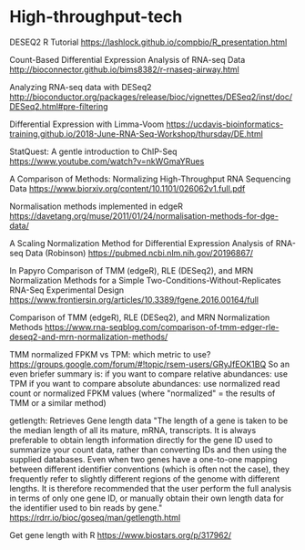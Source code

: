 # High-throughput-tech

DESEQ2 R Tutorial
https://lashlock.github.io/compbio/R_presentation.html

Count-Based Differential Expression Analysis of RNA-seq Data
http://bioconnector.github.io/bims8382/r-rnaseq-airway.html

Analyzing RNA-seq data with DESeq2
http://bioconductor.org/packages/release/bioc/vignettes/DESeq2/inst/doc/DESeq2.html#pre-filtering

Differential Expression with Limma-Voom
https://ucdavis-bioinformatics-training.github.io/2018-June-RNA-Seq-Workshop/thursday/DE.html

StatQuest: A gentle introduction to ChIP-Seq
https://www.youtube.com/watch?v=nkWGmaYRues

A Comparison of Methods: Normalizing High-Throughput RNA Sequencing Data 
https://www.biorxiv.org/content/10.1101/026062v1.full.pdf

Normalisation methods implemented in edgeR
https://davetang.org/muse/2011/01/24/normalisation-methods-for-dge-data/

A Scaling Normalization Method for Differential Expression Analysis of RNA-seq Data (Robinson)
https://pubmed.ncbi.nlm.nih.gov/20196867/

In Papyro Comparison of TMM (edgeR), RLE (DESeq2), and MRN Normalization Methods for a Simple Two-Conditions-Without-Replicates RNA-Seq Experimental Design
https://www.frontiersin.org/articles/10.3389/fgene.2016.00164/full

Comparison of TMM (edgeR), RLE (DESeq2), and MRN Normalization Methods
https://www.rna-seqblog.com/comparison-of-tmm-edger-rle-deseq2-and-mrn-normalization-methods/

TMM normalized FPKM vs TPM: which metric to use?
https://groups.google.com/forum/#!topic/rsem-users/GRyJfEOK1BQ
    So an even briefer summary is:
    if you want to compare relative abundances: use TPM
    if you want to compare absolute abundances: use normalized read count or normalized FPKM values (where "normalized" = the results of     TMM or a similar method)

getlength: Retrieves Gene length data
"The length of a gene is taken to be the median length of all its mature, mRNA, transcripts. It is always preferable to obtain length information directly for the gene ID used to summarize your count data, rather than converting IDs and then using the supplied databases. Even when two genes have a one-to-one mapping between different identifier conventions (which is often not the case), they frequently refer to slightly different regions of the genome with different lengths. It is therefore recommended that the user perform the full analysis in terms of only one gene ID, or manually obtain their own length data for the identifier used to bin reads by gene."
https://rdrr.io/bioc/goseq/man/getlength.html

Get gene length with R
https://www.biostars.org/p/317962/


